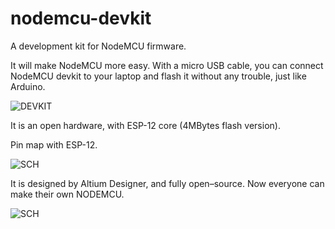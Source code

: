 nodemcu-devkit
==============

A development kit for NodeMCU firmware.

It will make NodeMCU more easy. With a micro USB cable, you can connect NodeMCU devkit to your laptop and flash it without any trouble, just like Arduino.

![DEVKIT](https://raw.githubusercontent.com/nodemcu/nodemcu-devkit/master/Documents/NodeMCU_DEVKIT_V0.9.png)

It is an open hardware, with ESP-12 core (4MBytes flash version).

Pin map with ESP-12.

![SCH](https://raw.githubusercontent.com/nodemcu/nodemcu-devkit/master/Documents/NODEMCU-DEVKIT-INSTRUCTION-EN.png)

It is designed by Altium Designer, and fully open–source. Now everyone can make their own NODEMCU.

![SCH](https://raw.githubusercontent.com/nodemcu/nodemcu-devkit/master/Documents/NODEMCU_DEVKIT_SCH.png)
